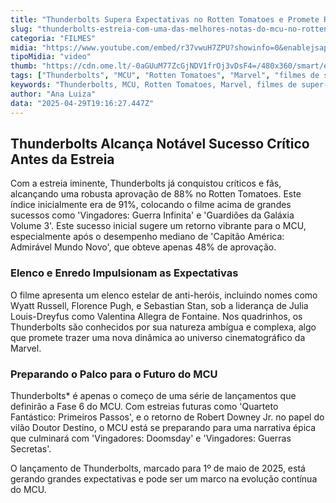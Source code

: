 ```yaml
---
title: "Thunderbolts Supera Expectativas no Rotten Tomatoes e Promete Revigorar o MCU"
slug: "thunderbolts-estreia-com-uma-das-melhores-notas-do-mcu-no-rotten-tomatoes"
categoria: "FILMES"
midia: "https://www.youtube.com/embed/r37vwuH7ZPU?showinfo=0&enablejsapi=1"
tipoMidia: "video"
thumb: "https://cdn.ome.lt/-0aGUuM77ZcGjNDV1frOj3vDsF4=/480x360/smart/extras/conteudos/Captura_de_tela_2025-04-29_160448.png"
tags: ["Thunderbolts", "MCU", "Rotten Tomatoes", "Marvel", "filmes de super-heróis", "críticas de cinema"]
keywords: "Thunderbolts, MCU, Rotten Tomatoes, Marvel, filmes de super-heróis, críticas de cinema"
author: "Ana Luiza"
data: "2025-04-29T19:16:27.447Z"
---
```


## Thunderbolts Alcança Notável Sucesso Crítico Antes da Estreia

Com a estreia iminente, Thunderbolts já conquistou críticos e fãs, alcançando uma robusta aprovação de 88% no Rotten Tomatoes. Este índice inicialmente era de 91%, colocando o filme acima de grandes sucessos como 'Vingadores: Guerra Infinita' e 'Guardiões da Galáxia Volume 3'. Este sucesso inicial sugere um retorno vibrante para o MCU, especialmente após o desempenho mediano de 'Capitão América: Admirável Mundo Novo', que obteve apenas 48% de aprovação.

### Elenco e Enredo Impulsionam as Expectativas

O filme apresenta um elenco estelar de anti-heróis, incluindo nomes como Wyatt Russell, Florence Pugh, e Sebastian Stan, sob a liderança de Julia Louis-Dreyfus como Valentina Allegra de Fontaine. Nos quadrinhos, os Thunderbolts são conhecidos por sua natureza ambígua e complexa, algo que promete trazer uma nova dinâmica ao universo cinematográfico da Marvel.

### Preparando o Palco para o Futuro do MCU

Thunderbolts* é apenas o começo de uma série de lançamentos que definirão a Fase 6 do MCU. Com estreias futuras como 'Quarteto Fantástico: Primeiros Passos', e o retorno de Robert Downey Jr. no papel do vilão Doutor Destino, o MCU está se preparando para uma narrativa épica que culminará com 'Vingadores: Doomsday' e 'Vingadores: Guerras Secretas'.

O lançamento de Thunderbolts, marcado para 1º de maio de 2025, está gerando grandes expectativas e pode ser um marco na evolução contínua do MCU.